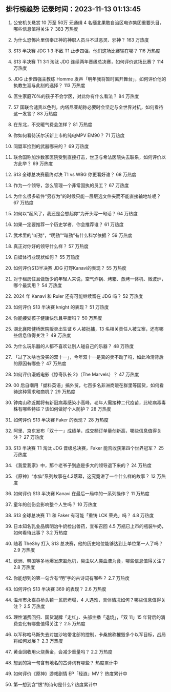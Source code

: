 
## 排行榜趋势 记录时间：2023-11-13 01:13:45
  
  1. 公安机关悬赏 10 万至 50万 元通缉 4 名缅北果敢自治区电诈集团重要头目，哪些信息值得关注？ 383 万热度
    
  2. 为什么恐怖片里信奉正神的神职人员斗不过恶灵、邪神？ 163 万热度
    
  3. S13 半决赛 JDG 1:3 不敌 T1 止步四强，他们这场比赛输在哪？ 116 万热度
    
  4. S13 半决赛 T1 3:1 淘汰 JDG 连续两年晋级总决赛，如何评价这场比赛？ 114 万热度
    
  5. JDG 止步四强主教练 Homme 发声「明年我将暂时离开舞台」，如何评价他的执教生涯与此刻的选择？ 113 万热度
    
  6. 医生家庭70%的孩子不会学医，对此你有什么看法？ 84 万热度
    
  7. 57 国联合谴责以色列，内塔尼亚胡称必要时会坚定与全世界对抗，如何看待这一发言？ 83 万热度
    
  8. 在东北，不交暖气费会怎样？ 81 万热度
    
  9. 你如何看待沃尔沃新上市的纯电MPV EM90？ 71 万热度
    
  10. 同盟军捡到的武器哪来的？ 69 万热度
    
  11. 联合国称加沙数家医院受到直接打击，世卫与希法医院失去联系，如何评价以方此举？ 69 万热度
    
  12. S13 全球总决赛最终对决 T1 vs WBG 你更看好谁？ 68 万热度
    
  13. 作为一个领导，怎么管理一个非常固执的员工？ 67 万热度
    
  14. 为什么很多软件“另存为”的时候只能一层层选文件夹而不能直接输地址呢？ 67 万热度
    
  15. 如何以“起风了，我还是会想起你”为开头写一句话？ 64 万热度
    
  16. 如果一定要推荐一个历史学者，你会推荐谁？ 61 万热度
    
  17. 武术里的"听劲"，“明劲"“暗劲”有什么科学依据？ 59 万热度
    
  18. 真正对你好的领导什么样？ 57 万热度
    
  19. 自媒体行业现状如何？ 55 万热度
    
  20. 如何评价S13半决赛 JDG 打野Kanavi的表现？ 55 万热度
    
  21. 对于租房住且做饭少的年轻人来说，空气炸锅、烤箱、蒸烤一体机、微波炉，哪个最实用？ 54 万热度
    
  22. 2024 年 Kanavi 和 Ruler 还有可能继续留在 JDG 吗？ 52 万热度
    
  23. 如何评价 S13 半决赛 knight 的表现？ 51 万热度
    
  24. 你能接受孩子健康快乐且平庸吗？ 50 万热度
    
  25. 湖北襄阳健桥医院贩卖出生证 6 人被批捕，13 名相关责任人被立案，还有哪些信息值得关注？ 49 万热度
    
  26. 为什么玩乐器的人都不喜欢让别人碰自己的乐器？ 48 万热度
    
  27. 「过了次啥也没买的双十一」，今年双十一是真的卖不动了吗，如此冷清背后的原因有哪些？ 47 万热度
    
  28. 如何评价漫威电影《惊奇队长 2》（The Marvels）？ 47 万热度
    
  29. 00 后自嘲用「塑料英语」搞外贸，七百多名非洲商贩在群里等国货，如何看待这种需求和商机？ 29 万热度
    
  30. 钟南山称近期将有新冠病毒感染小高峰，老年人需接种二代疫苗，此轮病毒毒株有哪些特征？该如何做好个人防护？ 28 万热度
    
  31. 如何评价 S13 半决赛 Faker 的表现？ 28 万热度
    
  32. 阿里、京东发布「双十一」成绩单，成交额订单量创新高，哪些信息值得关注？ 27 万热度
    
  33. S13 半决赛 T1 淘汰 JDG 晋级总决赛，Faker 能否收获第四个世界冠军？ 25 万热度
    
  34. 《我爱我家》中，那个老爷子到底是多大的领导退下来的？ 24 万热度
    
  35. 《原神》“水仙”系列故事在4.2落幕，这究竟讲了一个什么样的故事？ 12 万热度
    
  36. 如何评价 S13 半决赛 Kanavi 在最后一局中的一系列操作？ 11 万热度
    
  37. 童年的创伤会影响整个人生吗？ 10 万热度
    
  38. S13 全球总决赛 T1 和 Faker 有可能「重铸 LCK 荣光」吗？ 4.8 万热度
    
  39. 日本知名乳业品牌明治牛奶检出兽药，宣布召回 4.5 万瓶已上市的瓶装牛奶，如何看待此事？ 3.2 万热度
    
  40. 随着 TheShy 打入 S13 总决赛，他的历史地位能够达到上单位第一人了吗？ 2.9 万热度
    
  41. 欧洲、韩国等多地爆发床虱危机，臭虫以人类血液为食，哪些信息值得关注？ 2.8 万热度
    
  42. 你能想到的第一句含有“明”字的古诗词有哪些？ 2.7 万热度
    
  43. 如何评价 S13 半决赛 369 的表现？ 2.6 万热度
    
  44. 温州市永嘉县桥头镇一民房坍塌，4 人遇难，具体情况如何？哪些信息值得关注？ 2.5 万热度
    
  45. 理性消费回归、国货潮牌「走红」、头部主播「退烧」，「双 11」15 年背后的消费变化有哪些值得关注？ 2.5 万热度
    
  46. 以军称哈马斯失去对加沙地带北部的控制，卡桑旅称摧毁多个以军目标，战局将如何发展？ 2.3 万热度
    
  47. 黄金回收用火烧黄金，会减少重量吗？ 2.2 万热度
    
  48. 想到的第一句含有地名的古诗词有哪些？ 热度累计中
    
  49. 如何评价《原神》游戏剧情 EP「轻涟」MV？ 热度累计中
    
  50. 第一想到含“恨”的诗句是什么? 热度累计中
    